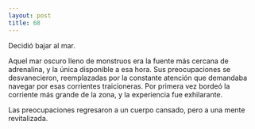 ```yaml
---
layout: post
title: 68
---
```


Decidió bajar al mar.

Aquel mar oscuro lleno de monstruos era la fuente más cercana de adrenalina, y la única disponible a esa hora.
Sus preocupaciones se desvanecieron, reemplazadas por la constante atención que demandaba navegar por esas corrientes traicioneras.
Por primera vez bordeó la corriente más grande de la zona, y la experiencia fue exhilarante.

Las preocupaciones regresaron a un cuerpo cansado, pero a una mente revitalizada.

